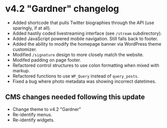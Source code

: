 v4.2 "Gardner" changelog
========================

* Added shortcode that pulls Twitter biographies through the API (use sparingly, if at all).
* Added hastily coded livestreaming interface (see `/stream` subdirectory).
* Added JavaScript powered mobile navigation. Still falls back to footer.
* Added the ability to modify the homepage banner via WordPress theme customizer.
* Modified `/signature` design to more closely match the website.
* Modifed padding on page footer. 
* Refactored control structures to use colon formatting when mixed with markup.
* Refactored functions to use `WP_Query` instead of `query_posts`.
* Fixed a bug where photo metadata was showing incorrect datetimes.  

CMS changes needed following this update
----------------------------------------

* Change theme to v4.2 "Gardner"
* Re-identify menus.
* Re-identify widgets.